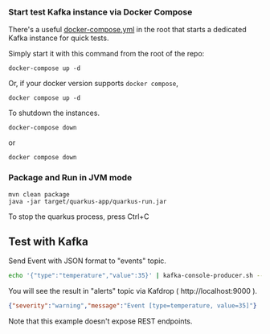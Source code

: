 ### Start test Kafka instance via Docker Compose

There's a useful [docker-compose.yml](docker-compose.yml) in the root that starts a dedicated Kafka instance for quick tests.

Simply start it with this command from the root of the repo:

```
docker-compose up -d
```
Or, if your docker version supports `docker compose`,
```
docker compose up -d
```

To shutdown the instances.

```
docker-compose down
```
or
```
docker compose down
```


### Package and Run in JVM mode

```
mvn clean package
java -jar target/quarkus-app/quarkus-run.jar
```

To stop the quarkus process, press Ctrl+C

## Test with Kafka

Send Event with JSON format to "events" topic.

```sh
echo '{"type":"temperature","value":35}' | kafka-console-producer.sh --broker-list localhost:9092 --topic events
```

You will see the result in "alerts" topic via Kafdrop ( http://localhost:9000 ).

```json
{"severity":"warning","message":"Event [type=temperature, value=35]"}
```

Note that this example doesn't expose REST endpoints.